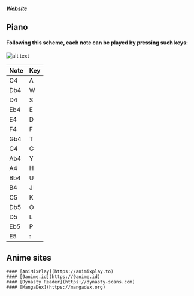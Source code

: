 ##### [Website](https://kareiku.github.io/kare)

## Piano
#### Following this scheme, each note can be played by pressing such keys:
![alt text](https://upload.wikimedia.org/wikipedia/commons/thumb/d/da/KB_United_States.svg/1920px-KB_United_States.svg.png)

Note|Key
---|---
C4|A
Db4|W
D4|S
Eb4|E
E4|D
F4|F
Gb4|T
G4|G
Ab4|Y
A4|H
Bb4|U
B4|J
C5|K
Db5|O
D5|L
Eb5|P
E5|:

## Anime sites
    #### [AniMixPlay](https://animixplay.to)
    #### [9anime.id](https://9anime.id)
    #### [Dynasty Reader](https://dynasty-scans.com)
    #### [MangaDex](https://mangadex.org)
